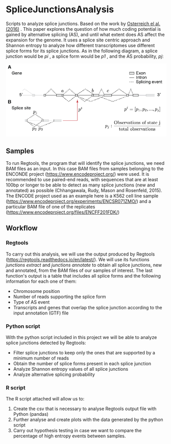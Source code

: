 # SpliceJunctionsAnalysis
Scripts to analyze splice junctions. Based on the work by <a href="https://www.biorxiv.org/content/10.1101/048124v1" target="_blank" >Osterreich el al. (2016)</a> .
This paper explores the question of how much coding potential is gained by alternative splicing (AS), and until what extent does AS affect the expansion for the genome.
It uses a splice site centric approach and Shannon entropy to analyze how different transcriptomes use different splice forms for its splice junctions.
As in the following diagram, a splice junction would be <em>pi</em> , a splice form would be <em>p1</em> , and the AS probability, <em>pj</em>:

<img src="https://github.com/klari12/SpliceJunctionsAnalysis/blob/main/splicejunction1.png">

## Samples
To run Regtools, the program that will identify the splice junctions, we need BAM files as an input.
In this case BAM files from samples belonging to the ENCONDE project (https://www.encodeproject.org/) were used.
It is recommended to use paired-end reads, with sequences that are at least 100bp or longer to be able to detect as many splice junctions (new and annotated) as possible (Chhangawala, Rudy, Mason and Rosenfeld, 2015).
The ENCODE project used as an example here is a K562 cell line sample (https://www.encodeproject.org/experiments/ENCSR071ZMO/) and a particular BAM file of one of the replicates (https://www.encodeproject.org/files/ENCFF201FDK/)

## Workflow
### Regtools
To carry out this analysis, we will use the output produced by Regtools (https://regtools.readthedocs.io/en/latest/). We will use its functions <em>junctions extract</em>  and <em>junctions annotate</em> to obtain all splice junctions, new and annotated, from the BAM files of our samples of interest.
The last function's output is a table that includes all splice forms and the following information for each one of them:
- Chromosome position
- Number of reads supporting the splice form
- Type of AS event
- Transcripts and genes that overlap the splice junction according to the input annotation (GTF) file
### Python script
With the python script included in this project we will be able to analyze splice junctions detected by Regtools:
- Filter splice junctions to keep only the ones that are supported by a minimum number of reads
- Obtain the number of splice forms present in each splice junction
- Analyze Shannon entropy values of all splice junctions
- Analyze alternative splicing probability 
### R script
The R script attached will allow us to:
1) Create the csv that is necessary to analyse Regtools output file with Python (pandas)
2) Further analyse and create plots with the data generated by the python script
3) Carry out hypothesis testing in case we want to compare the percentage of high entropy events between samples.

